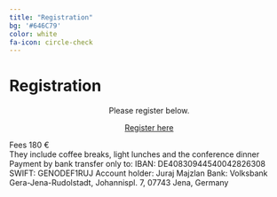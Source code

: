 ```yaml
---
title: "Registration"
bg: '#646C79'
color: white
fa-icon: circle-check
---
```

# Registration

<p align="center">
Please register below.
</p>

<div align="center">
<a href="https://docs.google.com/forms/d/e/1FAIpQLSelUYP4soZoXnQ5nTyGOUSD9vPDzPeWbFvYKkJEw3qdN_33cQ/viewform?usp=pp_url" class="btn vspace btn-success btn-lg mr-1" role="button"><i class="fa fa-arrow-right" aria-hidden="true"></i> Register here</a>
</div>

<p align="center">
</p>
<p >
Fees 180 €</br>
They include coffee breaks, light lunches and the conference dinner
Payment by bank transfer only to:
IBAN: DE40830944540042826308
SWIFT: GENODEF1RUJ
Account holder: Juraj Majzlan
Bank: Volksbank Gera-Jena-Rudolstadt, Johannispl. 7, 07743 Jena, Germany
</p>
